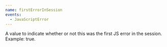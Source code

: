 ```yaml
---
name: firstErrorInSession
events:
  - JavaScriptError
---
```


A value to indicate whether or not this was the first JS error in the session. Example: true.